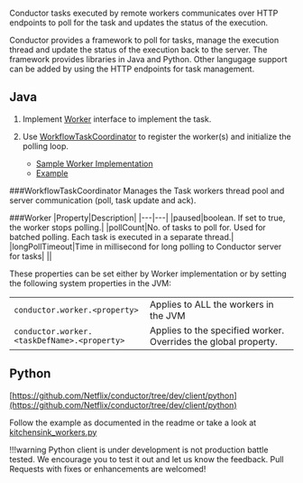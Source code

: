 Conductor tasks executed by remote workers communicates over HTTP endpoints to poll for the task and updates the status of the execution.

Conductor provides a framework to poll for tasks, manage the execution thread and update the status of the execution back to the server.  The framework provides libraries in Java and Python.  Other langugage support can be added by using the HTTP endpoints for task management.

## Java

1. Implement [Worker](https://github.com/Netflix/conductor/blob/dev/client/src/main/java/com/netflix/conductor/client/worker/Worker.java) interface to implement the task.
2. Use [WorkflowTaskCoordinator](https://github.com/Netflix/conductor/blob/dev/client/src/main/java/com/netflix/conductor/client/task/WorkflowTaskCoordinator.java) to register the worker(s) and initialize the polling loop. 

	* [Sample Worker Implementation](https://github.com/Netflix/conductor/blob/dev/client/src/test/java/com/netflix/conductor/client/sample/SampleWorker.java)
	* [Example](https://github.com/Netflix/conductor/blob/dev/client/src/test/java/com/netflix/conductor/client/sample/Main.java)

###WorkflowTaskCoordinator
Manages the Task workers thread pool and server communication (poll, task update and ack).

###Worker
|Property|Description|
|---|---|
|paused|boolean.  If set to true, the worker stops polling.|
|pollCount|No. of tasks to poll for.  Used for batched polling.  Each task is executed in a separate thread.|
|longPollTimeout|Time in millisecond for long polling to Conductor server for tasks|
||

These properties can be set either by Worker implementation or by setting the following system properties in the JVM:

|||
|---|---|
|`conductor.worker.<property>`|Applies to ALL the workers in the JVM|
|`conductor.worker.<taskDefName>.<property>`|Applies to the specified worker.  Overrides the global property.|


## Python
[https://github.com/Netflix/conductor/tree/dev/client/python](https://github.com/Netflix/conductor/tree/dev/client/python)

Follow the example as documented in the readme or take a look at [kitchensink_workers.py](https://github.com/Netflix/conductor/blob/dev/client/python/kitchensink_workers.py)

!!!warning
	Python client is under development is not production battle tested.  We encourage you to test it out and let us know the feedback.  Pull Requests with fixes or enhancements are welcomed!